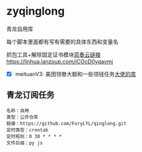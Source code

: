 # zyqinglong
青龙自用库

每个脚本里面都有写有需要的具体东西和变量名

抓包工具+解除固定证书模块[蓝奏云链接](https://linhua.lanzoup.com/iCOcD0yqavmj)
https://linhua.lanzoup.com/iCOcD0yqavmj

  - [x] meituanV3: 美团领劵大额和一些领钱任务[大佬的库](https://raw.githubusercontent.com/leafTheFish/DeathNote/main/meituanV3.js)


## 青龙订阅任务
```
名称：自用
类型：公开仓库
链接：https://github.com/FuryLYL/qinglong.git
定时类型：crontab
定时规则：0 30 * * * *
文件后缀：py js
```
